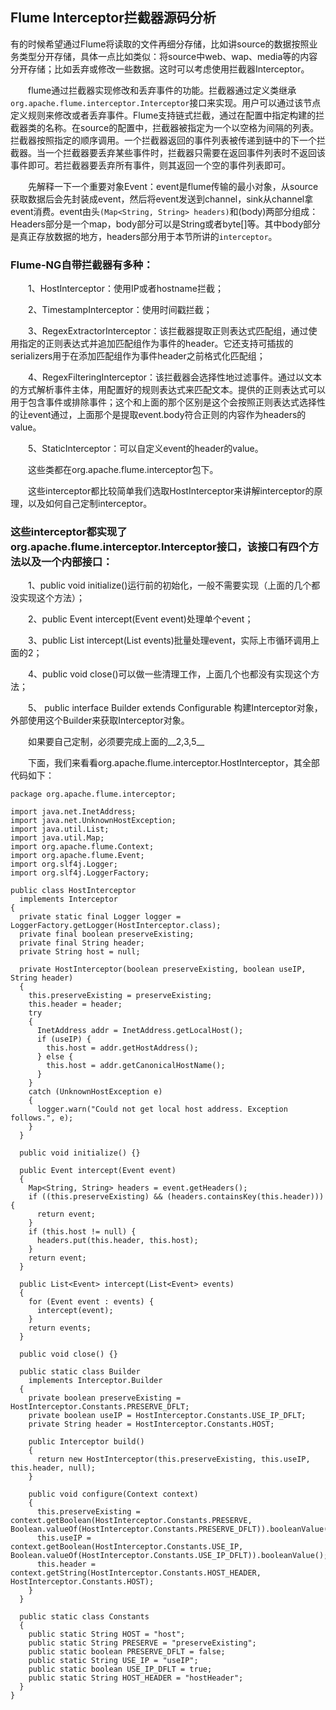 ## Flume Interceptor拦截器源码分析
有的时候希望通过Flume将读取的文件再细分存储，比如讲source的数据按照业务类型分开存储，具体一点比如类似：将source中web、wap、media等的内容分开存储；比如丢弃或修改一些数据。这时可以考虑使用拦截器Interceptor。

　　flume通过拦截器实现修改和丢弃事件的功能。拦截器通过定义类继承`org.apache.flume.interceptor.Interceptor`接口来实现。用户可以通过该节点定义规则来修改或者丢弃事件。Flume支持链式拦截，通过在配置中指定构建的拦截器类的名称。在source的配置中，拦截器被指定为一个以空格为间隔的列表。拦截器按照指定的顺序调用。一个拦截器返回的事件列表被传递到链中的下一个拦截器。当一个拦截器要丢弃某些事件时，拦截器只需要在返回事件列表时不返回该事件即可。若拦截器要丢弃所有事件，则其返回一个空的事件列表即可。

　　先解释一下一个重要对象Event：event是flume传输的最小对象，从source获取数据后会先封装成event，然后将event发送到channel，sink从channel拿event消费。event由头`(Map<String, String> headers)`和(body)两部分组成：Headers部分是一个map，body部分可以是String或者byte[]等。其中body部分是真正存放数据的地方，headers部分用于本节所讲的`interceptor`。

### Flume-NG自带拦截器有多种：

　　1、HostInterceptor：使用IP或者hostname拦截；

　　2、TimestampInterceptor：使用时间戳拦截；

　　3、RegexExtractorInterceptor：该拦截器提取正则表达式匹配组，通过使用指定的正则表达式并追加匹配组作为事件的header。它还支持可插拔的serializers用于在添加匹配组作为事件header之前格式化匹配组；

　　4、RegexFilteringInterceptor：该拦截器会选择性地过滤事件。通过以文本的方式解析事件主体，用配置好的规则表达式来匹配文本。提供的正则表达式可以用于包含事件或排除事件；这个和上面的那个区别是这个会按照正则表达式选择性的让event通过，上面那个是提取event.body符合正则的内容作为headers的value。

　　5、StaticInterceptor：可以自定义event的header的value。

　　这些类都在org.apache.flume.interceptor包下。

　　这些interceptor都比较简单我们选取HostInterceptor来讲解interceptor的原理，以及如何自己定制interceptor。

### 这些interceptor都实现了org.apache.flume.interceptor.Interceptor接口，该接口有四个方法以及一个内部接口：

　　1、public void initialize()运行前的初始化，一般不需要实现（上面的几个都没实现这个方法）；

　　2、public Event intercept(Event event)处理单个event；

　　3、public List<Event> intercept(List<Event> events)批量处理event，实际上市循环调用上面的2；

　　4、public void close()可以做一些清理工作，上面几个也都没有实现这个方法；

　　5、 public interface Builder extends Configurable 构建Interceptor对象，外部使用这个Builder来获取Interceptor对象。

　　如果要自己定制，必须要完成上面的__2,3,5__

　　下面，我们来看看org.apache.flume.interceptor.HostInterceptor，其全部代码如下：

```
package org.apache.flume.interceptor;

import java.net.InetAddress;
import java.net.UnknownHostException;
import java.util.List;
import java.util.Map;
import org.apache.flume.Context;
import org.apache.flume.Event;
import org.slf4j.Logger;
import org.slf4j.LoggerFactory;

public class HostInterceptor
  implements Interceptor
{
  private static final Logger logger = LoggerFactory.getLogger(HostInterceptor.class);
  private final boolean preserveExisting;
  private final String header;
  private String host = null;
  
  private HostInterceptor(boolean preserveExisting, boolean useIP, String header)
  {
    this.preserveExisting = preserveExisting;
    this.header = header;
    try
    {
      InetAddress addr = InetAddress.getLocalHost();
      if (useIP) {
        this.host = addr.getHostAddress();
      } else {
        this.host = addr.getCanonicalHostName();
      }
    }
    catch (UnknownHostException e)
    {
      logger.warn("Could not get local host address. Exception follows.", e);
    }
  }
  
  public void initialize() {}
  
  public Event intercept(Event event)
  {
    Map<String, String> headers = event.getHeaders();
    if ((this.preserveExisting) && (headers.containsKey(this.header))) {
      return event;
    }
    if (this.host != null) {
      headers.put(this.header, this.host);
    }
    return event;
  }
  
  public List<Event> intercept(List<Event> events)
  {
    for (Event event : events) {
      intercept(event);
    }
    return events;
  }
  
  public void close() {}
  
  public static class Builder
    implements Interceptor.Builder
  {
    private boolean preserveExisting = HostInterceptor.Constants.PRESERVE_DFLT;
    private boolean useIP = HostInterceptor.Constants.USE_IP_DFLT;
    private String header = HostInterceptor.Constants.HOST;
    
    public Interceptor build()
    {
      return new HostInterceptor(this.preserveExisting, this.useIP, this.header, null);
    }
    
    public void configure(Context context)
    {
      this.preserveExisting = context.getBoolean(HostInterceptor.Constants.PRESERVE, Boolean.valueOf(HostInterceptor.Constants.PRESERVE_DFLT)).booleanValue();
      this.useIP = context.getBoolean(HostInterceptor.Constants.USE_IP, Boolean.valueOf(HostInterceptor.Constants.USE_IP_DFLT)).booleanValue();
      this.header = context.getString(HostInterceptor.Constants.HOST_HEADER, HostInterceptor.Constants.HOST);
    }
  }
  
  public static class Constants
  {
    public static String HOST = "host";
    public static String PRESERVE = "preserveExisting";
    public static boolean PRESERVE_DFLT = false;
    public static String USE_IP = "useIP";
    public static boolean USE_IP_DFLT = true;
    public static String HOST_HEADER = "hostHeader";
  }
}

```